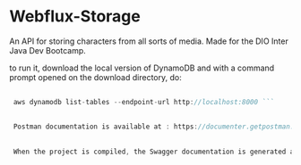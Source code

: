 # Webflux-Storage

An API for storing characters from all sorts of media. Made for the DIO Inter Java Dev Bootcamp.

to run it, download the local version of DynamoDB and with a command prompt opened on the download directory, do:

``` java -Djava.library.path=./DynamoDBLocal_lib -jar DynamoDBLocal.jar -sharedDb
 
 aws dynamodb list-tables --endpoint-url http://localhost:8000 ```
 
 
 Postman documentation is available at : https://documenter.getpostman.com/view/14969236/Tz5s5xNu
 
 
 When the project is compiled, the Swagger documentation is generated at :http://localhost:[port used by dynamoDB]/swagger-ui-reactive-api.html
 

